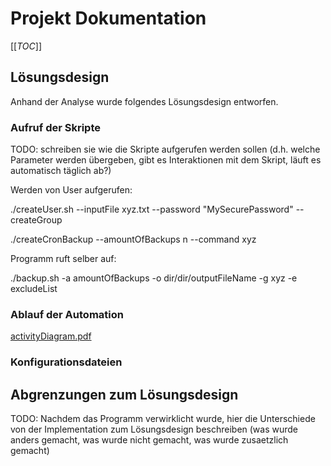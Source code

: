 # Projekt Dokumentation

[[_TOC_]]

## Lösungsdesign
Anhand der Analyse wurde folgendes Lösungsdesign entworfen.

### Aufruf der Skripte

TODO: schreiben sie wie die Skripte aufgerufen werden sollen (d.h. welche Parameter werden übergeben, gibt es Interaktionen mit dem Skript, läuft es automatisch täglich ab?)

Werden von User aufgerufen: 

./createUser.sh --inputFile xyz.txt --password "MySecurePassword" --createGroup

./createCronBackup --amountOfBackups n --command xyz

Programm ruft selber auf:

./backup.sh -a amountOfBackups -o dir/dir/outputFileName -g xyz -e excludeList

### Ablauf der Automation

[activityDiagram.pdf](https://github.com/BenjaminJacober/tbzm122/files/8740801/activityDiagram.pdf)

### Konfigurationsdateien



## Abgrenzungen zum Lösungsdesign

TODO: Nachdem das Programm verwirklicht wurde, hier die Unterschiede von der Implementation zum Lösungsdesign beschreiben (was wurde anders gemacht, was wurde nicht gemacht, was wurde zusaetzlich gemacht)
